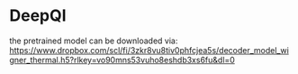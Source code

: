 # DeepQI

the pretrained model can be downloaded via: https://www.dropbox.com/scl/fi/3zkr8vu8tiv0phfcjea5s/decoder_model_wigner_thermal.h5?rlkey=vo90mns53vuho8eshdb3xs6fu&dl=0
